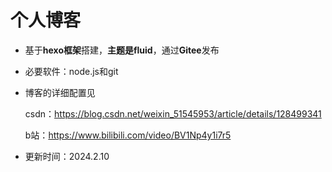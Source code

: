 # 个人博客
* 基于**hexo框架**搭建，**主题是fluid**，通过**Gitee**发布
* 必要软件：node.js和git
* 博客的详细配置见

  csdn：https://blog.csdn.net/weixin_51545953/article/details/128499341
  
  b站：https://www.bilibili.com/video/BV1Np4y1i7r5
* 更新时间：2024.2.10
